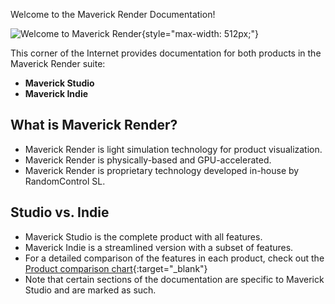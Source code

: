 Welcome to the Maverick Render Documentation!


![Welcome to Maverick Render](index_welcome.png "Welcome to Maverick Render"){style="max-width: 512px;"}


This corner of the Internet provides documentation for both products in the Maverick Render suite:

- **Maverick Studio**
- **Maverick Indie**


## What is Maverick Render?

- Maverick Render is light simulation technology for product visualization.
- Maverick Render is physically-based and GPU-accelerated.
- Maverick Render is proprietary technology developed in-house by RandomControl SL.


## Studio vs. Indie

- Maverick Studio is the complete product with all features.
- Maverick Indie is a streamlined version with a subset of features.
- For a detailed comparison of the features in each product, check out the [Product comparison chart](https://maverickrender.com/studio-vs-indie/){:target="_blank"}
- Note that certain sections of the documentation are specific to Maverick Studio and are marked as such.
